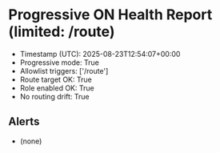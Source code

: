# Progressive ON Health Report (limited: /route)

- Timestamp (UTC): 2025-08-23T12:54:07+00:00
- Progressive mode: True
- Allowlist triggers: ['/route']
- Route target OK: True
- Role enabled OK: True
- No routing drift: True

## Alerts
- (none)
